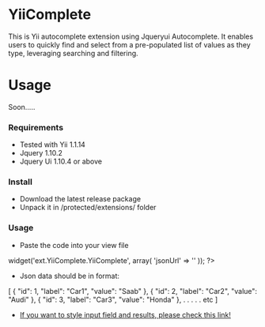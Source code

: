 YiiComplete
===========

This is Yii autocomplete extension using Jqueryui Autocomplete. It enables users to quickly find and select from a pre-populated list of values as they type, leveraging searching and filtering.

Usage
===========

Soon.....

### Requirements

- Tested with Yii 1.1.14
- Jquery 1.10.2
- Jquery Ui 1.10.4 or above

### Install

- Download the latest release package
- Unpack it in /protected/extensions/ folder

### Usage

- Paste the code into your view file

<?php 
	$this->widget('ext.YiiComplete.YiiComplete', array(
    'jsonUrl' => '<url with json data(http://www.site.com/controller/JsonAction)>'
));
?>

- Json data should be in format:

[
    {
        "id": 1,
        "label": "Car1",
        "value": "Saab"
    },
    {
        "id": 2,
        "label": "Car2",
        "value": "Audi"
    },
    {
        "id": 3,
        "label": "Car3",
        "value": "Honda"
    },
    .
    .
    .
    .
    .
    etc
]

- [If you want to style input field and results, please check this link! ](http://jqueryui.com/autocomplete/#remote)

